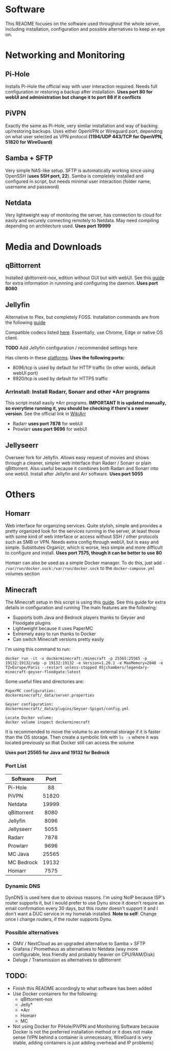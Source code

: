 # Software
This README focuses on the software used throughout the whole server, including installation, configuration and possible alternatives to keep an eye on.

# Networking and Monitoring 
## Pi-Hole
Installs Pi-Hole the official way with user interaction required. Needs full configuration or restoring a backup after installation.
**Uses port 80 for webUI and administration but change it to port 88 if it conflicts**

## PiVPN
Exactly the same as Pi-Hole, very similar installation and way of backing up/restoring backups. Uses either OpenVPN or Wireguard port, depending on what user selected as VPN protocol **(1194/UDP 443/TCP for OpenVPN, 51820 for WireGuard)**

## Samba + SFTP
Very simple NAS-like setup. SFTP is automatically working since using OpenSSH (**uses SSH port, 22**). Samba is completely installed and configured in script, but needs minimal user interaction (folder name, username and password)

## Netdata
Very lightweight way of monitoring the server, has connection to cloud for easily and securely connecting remotely to Netdata. May need compiling depending on architecture used. **Uses port 19999**

# Media and Downloads
## qBittorrent
Installed qbittorrent-nox, edition without GUI but with webUI. See this [guide](https://github.com/qbittorrent/qBittorrent/wiki/Running-qBittorrent-without-X-server-(WebUI-only,-systemd-service-set-up,-Ubuntu-15.04-or-newer)) for extra information in runnning and configuring the daemon. **Uses port 8080**

## Jellyfin
Alternative to Plex, but completely FOSS. Installation commands are from the following [guide](https://jellyfin.org/docs/general/installation/linux/#ubuntu-repository)

Compatible codecs listed [here](https://en.wikipedia.org/wiki/Comparison_of_video_container_formats). Essentially, use Chrome, Edge or native OS client.

**TODO** Add Jellyfin configuration / recommended settings here

Has clients in these [platforms](https://jellyfin.org/downloads/clients/). **Uses the following ports:**
- 8096/tcp is used by default for HTTP traffic (In other words, default webUI port)
- 8920/tcp is used by default for HTTPS traffic

### ArrInstall: Install Radarr, Sonarr and other *Arr programs
This script install easily *Arr programs. **IMPORTANT It is updated manually, so everytime running it, you should be checking if there's a newer version**. See the official link in [WikiArr](https://wiki.servarr.com/install-script)

- Radarr **uses port 7878** for webUI
- Prowlarr **uses port 9696** for webUI

## Jellyseerr
Overseer fork for Jellyfin. Allows easy request of movies and shows through a cleaner, simpler web interface than Radarr / Sonarr or plain qBittorrent. Also useful because it combines both Radarr and Sonarr into one webUI. Install after Jellyfin and Arr software. **Uses port 5055**

# Others
## Homarr
Web interface for organizing services. Quite stylish, simple and provides a pretty organized look for the services running in the server, at least those with some kind of web interface or access without SSH / other protocols such as SMB or VPN. Needs extra config through webUI, but is easy and simple. Substitutes Organizr, which is worse, less simple and more difficult to configure and install. **Uses port 7575, though it can be better to use 80**

Homarr can also be used as a simple Docker manager. To do this, just add ```- /var/run/docker.sock:/var/run/docker.sock``` to the ```docker-compose.yml``` volumes section

## Minecraft
The Minecraft setup in this script is using this [guide](https://jamesachambers.com/minecraft-java-bedrock-server-together-geyser-floodgate/). See this guide for extra details in configuration and running
The main features are the following:
- Supports both Java and Bedrock players thanks to Geyser and Floodgate plugins
- Lightweight because it uses PaperMC
- Extremely easy to run thanks to Docker
- Can switch Minecraft versions pretty easily

I'm using this command to run:

```shell
docker run -it -v dockerminecraft:/minecraft -p 25565:25565 -p 19132:19132/udp -p 19132:19132 -e Version=1.20.1 -e MaxMemory=2048 -e TZ=Europe/Paris --restart unless-stopped 05jchambers/legendary-minecraft-geyser-floodgate:latest
```

Some useful files and directories are:

    PaperMC configuration:
    dockerminecraft/_data/server.properties
    
    Geyser configuration:
    dockerminecraft/_data/plugins/Geyser-Spigot/config.yml
    
    Locate Docker volume:
    docker volume inspect dockerminecraft
    
It is recommended to move the volume to an external storage if it is faster than the OS storage. Then create a symbolic link with ```ls -s``` where it was located previously so that Docker still can access the volume

**Uses port 25565 for Java and 19132 for Bedrock**

### Port List
| Software      | Port  |
| ------------- | :---: |
| Pi-Hole       | 88    |
| PiVPN         | 51820 |
| Netdata       | 19999 |
| qBittorrent   | 8080  |
| Jellyfin      | 8096  |
| Jellyseerr    | 5055  |
| Radarr        | 7878  |
| Prowlarr      | 9696  |
| MC Java       | 25565 |
| MC Bedrock    | 19132 |
| Homarr        | 7575  |

### Dynamic DNS
DynDNS is used here due to obvious reasons. I'm using NoIP because ISP's router supports it, but I would prefer to use Dynu since it doesn't require an email confirmation every 30 days, but this router doesn't support it and I don't want a DUC service in my homelab installed. 
**Note to self**: Change once I change routers, if the router supports Dynu.

### Possible alternatives
- OMV / NextCloud as an upgraded alternative to Samba + SFTP
- Grafana / Prometheus as alternatives to Netdata (way more configurable, less friendly and probably heavier on CPU/RAM/Disk)
- Deluge / Transmission as alternatives to qBittorrent

## TODO:
- Finish this README accordingly to what software has been added
- Use Docker containers for the following:
    - qBittorrent-nox
    - Jelly*
    - *Arr
    - Homarr
    - MC
- Not using Docker for PiHole/PiVPN and Monitoring Software because Docker is not the preferred installation method or it does not make sense (VPN behind a container is unnecessary, WireGuard is very stable, adding containers is just adding overhead and IP problems)  

